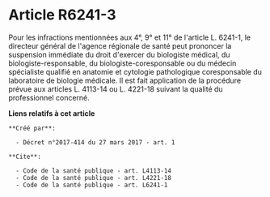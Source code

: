 # Article R6241-3

Pour les infractions mentionnées aux 4°, 9° et 11° de l'article L. 6241-1, le directeur général de l'agence régionale de
santé peut prononcer la suspension immédiate du droit d'exercer du biologiste médical, du biologiste-responsable, du
biologiste-coresponsable ou du médecin spécialiste qualifié en anatomie et cytologie pathologique coresponsable du
laboratoire de biologie médicale. Il est fait application de la procédure prévue aux articles L. 4113-14 ou L. 4221-18
suivant la qualité du professionnel concerné.

**Liens relatifs à cet article**

	**Créé par**:

	  - Décret n°2017-414 du 27 mars 2017 - art. 1

	**Cite**:

	  - Code de la santé publique - art. L4113-14
	  - Code de la santé publique - art. L4221-18
	  - Code de la santé publique - art. L6241-1
